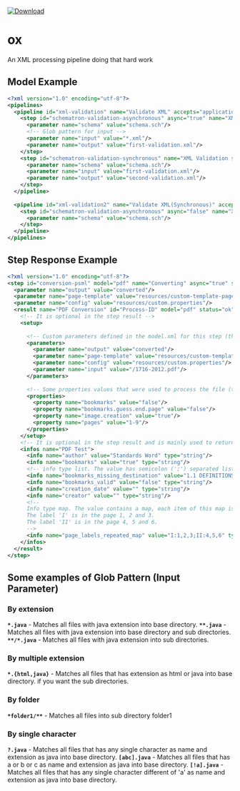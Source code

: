 [ ![Download](https://api.bintray.com/packages/pageseeder/maven/ox/images/download.svg) ](https://bintray.com/pageseeder/maven/ox/_latestVersion)

# ox
An XML processing pipeline doing that hard work


## Model Example

```xml
<?xml version="1.0" encoding="utf-8"?>
<pipelines>
  <pipeline id="xml-validation" name="Validate XML" accepts="application/xml" default="true">
    <step id="schematron-validation-asynchronous" async="true" name="XML Validation Asynchronous" class="org.pageseeder.ox.schematron.step.SchematronValidation">
      <parameter name="schema" value="schema.sch"/>
      <!-- Glob pattern for input -->
      <parameter name="input" value="*.xml"/>
      <parameter name="output" value="first-validation.xml"/>
    </step>
    <step id="schematron-validation-synchronous" name="XML Validation synchronous" class="org.pageseeder.ox.schematron.step.SchematronValidation">
      <parameter name="schema" value="schema.sch"/>
      <parameter name="input" value="first-validation.xml"/>
      <parameter name="output" value="second-validation.xml"/>
    </step>
  </pipeline>
  
  <pipeline id="xml-validation2" name="Validate XML(Synchronous)" accepts="application/xml" default="true">
    <step id="schematron-validation-asynchronous" async="false" name="XML Validation Synchronous" class="org.pageseeder.ox.schematron.step.SchematronValidation">
      <parameter name="schema" value="schema.sch"/>
    </step>
  </pipeline>
</pipelines>
``` 

## Step Response Example

```xml
<?xml version="1.0" encoding="utf-8"?>
<step id="conversion-psml" model="pdf" name="Converting" async="true" step="com.pageseeder.ox.pdf.step.PDFToPSML" next-id="zip-converted">
  <parameter name="output" value="converted"/>
  <parameter name="page-template" value="resources/custom-template-page.psml"/>
  <parameter name="config" value="resources/custom.properties"/>
  <result name="PDF Conversion" id="Process-ID" model="pdf" status="ok" time="14596" downloadable="false" path="converted" input="/pdf-file.pdf">
    <!-- It is optional in the step result -->
    <setup>
    
      <!-- Custom parameters defined in the model.xml for this step (they are just examples)-->
      <parameters>
        <parameter name="output" value="converted"/>
        <parameter name="page-template" value="resources/custom-template-page.psml"/>
        <parameter name="config" value="resources/custom.properties"/>
        <parameter name="input" value="/1716-2012.pdf"/>
      </parameters>
      
      <!-- Some properties values that were used to process the file (they are just examples) -->
      <properties>
        <property name="bookmarks" value="false"/>
        <property name="bookmarks.guess.end.page" value="false"/>     
        <property name="image.creation" value="true"/>
        <property name="pages" value="1-9"/>
      </properties>
    </setup>
    <!-- It is optional in the step result and is mainly used to return information of the file -->
    <infos name="PDF Test">
      <info name="author" value="Standards Word" type="string"/>
      <info name="bookmarks" value="true" type="string"/>
      <!-- info type list. The value has semicolon (';') separated list-->
      <info name="bookmarks_missing_destination" value="1.1 DEFINITIONS;1.1.1 Sub title" type="list"/>
      <info name="bookmarks_valid" value="false" type="string"/>
      <info name="creation_date" value="" type="string"/>
      <info name="creator" value="" type="string"/>
      <!-- 
      Info type map. The value contains a map, each item of this map is separated by semicolon (';'), the key and the value is separated by two points (':') and value also can contains a comma separated list.
      The label 'I' is in the page 1, 2 and 3.
      The label 'II' is in the page 4, 5 and 6.
      -->
      <info name="page_labels_repeated_map" value="I:1,2,3;II:4,5,6" type="map"/>
    </infos>
  </result>
</step>
```
 
## Some examples of Glob Pattern (Input Parameter)

### By extension

__`*.java`__ - Matches all files with java extension into base directory.
__`**.java`__ - Matches all files with java extension into base directory and sub directories.
__`**/*.java`__ - Matches all files with java extension into sub directories.

### By multiple extension
 
__`*.{html,java}`__ - Matches all files that has extension as html or java into base directory. if you want the  sub directories.

 
### By folder

__`*folder1/**`__ - Matches all files into sub directory folder1

 
### By single character
 
__`?.java`__ - Matches all files that has any single character as name and extension as java into base directory.
__`[abc].java`__ - Matches all files that has a or b or c as name and extension as java into base directory.
__`[!a].java`__ -  Matches all files that has any single character different of 'a' as name and extension as java into base directory.

